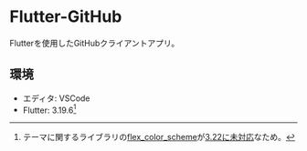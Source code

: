 # Flutter-GitHub

Flutterを使用したGitHubクライアントアプリ。

## 環境

- エディタ: VSCode
- Flutter: 3.19.6[^1]

[^1]: テーマに関するライブラリの[flex_color_scheme](https://pub.dev/packages/flex_color_scheme)が[3.22に未対応](https://github.com/rydmike/flex_color_scheme/discussions/232#discussioncomment-9484785)なため。
